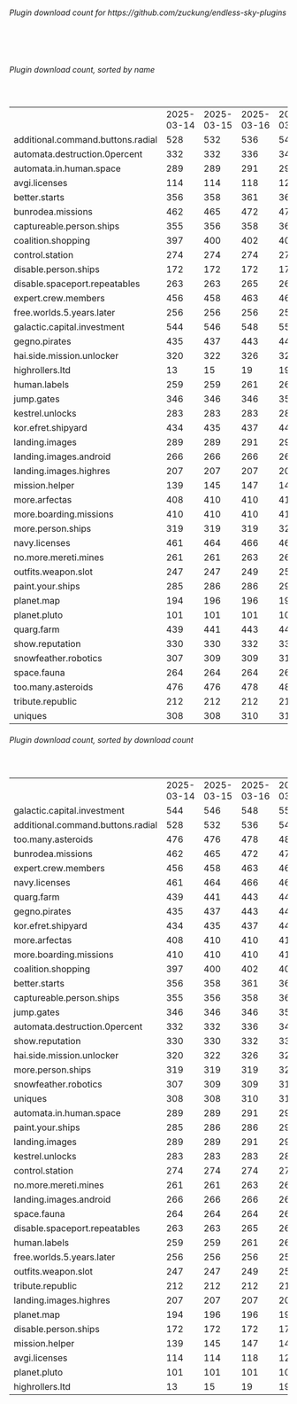 <h6>Plugin download count for https://github.com/zuckung/endless-sky-plugins</h6><br>
<br>
<h6>Plugin download count, sorted by name</h6><sub><sup><br>
<table>
	<tr>
		<td></td>
		<td>2025-03-14</td>
		<td>2025-03-15</td>
		<td>2025-03-16</td>
		<td>2025-03-17</td>
		<td>2025-03-18</td>
		<td>2025-03-19</td>
		<td>2025-03-20</td>
		<td>today +</td>
	</tr>
	<tr>
		<td>additional.command.buttons.radial</td>
		<td>528</td>
		<td>532</td>
		<td>536</td>
		<td>544</td>
		<td>547</td>
		<td>551</td>
		<td>553</td>
		<td>+ 2</td>
	</tr>
	<tr>
		<td>automata.destruction.0percent</td>
		<td>332</td>
		<td>332</td>
		<td>336</td>
		<td>342</td>
		<td>342</td>
		<td>347</td>
		<td>347</td>
		<td></td>
	</tr>
	<tr>
		<td>automata.in.human.space</td>
		<td>289</td>
		<td>289</td>
		<td>291</td>
		<td>297</td>
		<td>297</td>
		<td>297</td>
		<td>297</td>
		<td></td>
	</tr>
	<tr>
		<td>avgi.licenses</td>
		<td>114</td>
		<td>114</td>
		<td>118</td>
		<td>124</td>
		<td>126</td>
		<td>126</td>
		<td>126</td>
		<td></td>
	</tr>
	<tr>
		<td>better.starts</td>
		<td>356</td>
		<td>358</td>
		<td>361</td>
		<td>365</td>
		<td>365</td>
		<td>365</td>
		<td>365</td>
		<td></td>
	</tr>
	<tr>
		<td>bunrodea.missions</td>
		<td>462</td>
		<td>465</td>
		<td>472</td>
		<td>476</td>
		<td>476</td>
		<td>476</td>
		<td>476</td>
		<td></td>
	</tr>
	<tr>
		<td>captureable.person.ships</td>
		<td>355</td>
		<td>356</td>
		<td>358</td>
		<td>364</td>
		<td>364</td>
		<td>364</td>
		<td>364</td>
		<td></td>
	</tr>
	<tr>
		<td>coalition.shopping</td>
		<td>397</td>
		<td>400</td>
		<td>402</td>
		<td>404</td>
		<td>404</td>
		<td>404</td>
		<td>404</td>
		<td></td>
	</tr>
	<tr>
		<td>control.station</td>
		<td>274</td>
		<td>274</td>
		<td>274</td>
		<td>274</td>
		<td>274</td>
		<td>274</td>
		<td>274</td>
		<td></td>
	</tr>
	<tr>
		<td>disable.person.ships</td>
		<td>172</td>
		<td>172</td>
		<td>172</td>
		<td>172</td>
		<td>172</td>
		<td>172</td>
		<td>172</td>
		<td></td>
	</tr>
	<tr>
		<td>disable.spaceport.repeatables</td>
		<td>263</td>
		<td>263</td>
		<td>265</td>
		<td>265</td>
		<td>265</td>
		<td>265</td>
		<td>265</td>
		<td></td>
	</tr>
	<tr>
		<td>expert.crew.members</td>
		<td>456</td>
		<td>458</td>
		<td>463</td>
		<td>465</td>
		<td>465</td>
		<td>467</td>
		<td>469</td>
		<td>+ 2</td>
	</tr>
	<tr>
		<td>free.worlds.5.years.later</td>
		<td>256</td>
		<td>256</td>
		<td>256</td>
		<td>256</td>
		<td>256</td>
		<td>256</td>
		<td>256</td>
		<td></td>
	</tr>
	<tr>
		<td>galactic.capital.investment</td>
		<td>544</td>
		<td>546</td>
		<td>548</td>
		<td>554</td>
		<td>558</td>
		<td>562</td>
		<td>562</td>
		<td></td>
	</tr>
	<tr>
		<td>gegno.pirates</td>
		<td>435</td>
		<td>437</td>
		<td>443</td>
		<td>447</td>
		<td>447</td>
		<td>449</td>
		<td>449</td>
		<td></td>
	</tr>
	<tr>
		<td>hai.side.mission.unlocker</td>
		<td>320</td>
		<td>322</td>
		<td>326</td>
		<td>328</td>
		<td>328</td>
		<td>328</td>
		<td>328</td>
		<td></td>
	</tr>
	<tr>
		<td>highrollers.ltd</td>
		<td>13</td>
		<td>15</td>
		<td>19</td>
		<td>19</td>
		<td>19</td>
		<td>19</td>
		<td>19</td>
		<td></td>
	</tr>
	<tr>
		<td>human.labels</td>
		<td>259</td>
		<td>259</td>
		<td>261</td>
		<td>263</td>
		<td>263</td>
		<td>263</td>
		<td>263</td>
		<td></td>
	</tr>
	<tr>
		<td>jump.gates</td>
		<td>346</td>
		<td>346</td>
		<td>346</td>
		<td>352</td>
		<td>352</td>
		<td>352</td>
		<td>352</td>
		<td></td>
	</tr>
	<tr>
		<td>kestrel.unlocks</td>
		<td>283</td>
		<td>283</td>
		<td>283</td>
		<td>287</td>
		<td>287</td>
		<td>287</td>
		<td>287</td>
		<td></td>
	</tr>
	<tr>
		<td>kor.efret.shipyard</td>
		<td>434</td>
		<td>435</td>
		<td>437</td>
		<td>441</td>
		<td>443</td>
		<td>445</td>
		<td>445</td>
		<td></td>
	</tr>
	<tr>
		<td>landing.images</td>
		<td>289</td>
		<td>289</td>
		<td>291</td>
		<td>293</td>
		<td>293</td>
		<td>293</td>
		<td>293</td>
		<td></td>
	</tr>
	<tr>
		<td>landing.images.android</td>
		<td>266</td>
		<td>266</td>
		<td>266</td>
		<td>268</td>
		<td>268</td>
		<td>268</td>
		<td>268</td>
		<td></td>
	</tr>
	<tr>
		<td>landing.images.highres</td>
		<td>207</td>
		<td>207</td>
		<td>207</td>
		<td>207</td>
		<td>209</td>
		<td>209</td>
		<td>209</td>
		<td></td>
	</tr>
	<tr>
		<td>mission.helper</td>
		<td>139</td>
		<td>145</td>
		<td>147</td>
		<td>149</td>
		<td>149</td>
		<td>151</td>
		<td>151</td>
		<td></td>
	</tr>
	<tr>
		<td>more.arfectas</td>
		<td>408</td>
		<td>410</td>
		<td>410</td>
		<td>414</td>
		<td>417</td>
		<td>421</td>
		<td>421</td>
		<td></td>
	</tr>
	<tr>
		<td>more.boarding.missions</td>
		<td>410</td>
		<td>410</td>
		<td>410</td>
		<td>414</td>
		<td>414</td>
		<td>419</td>
		<td>419</td>
		<td></td>
	</tr>
	<tr>
		<td>more.person.ships</td>
		<td>319</td>
		<td>319</td>
		<td>319</td>
		<td>321</td>
		<td>321</td>
		<td>323</td>
		<td>323</td>
		<td></td>
	</tr>
	<tr>
		<td>navy.licenses</td>
		<td>461</td>
		<td>464</td>
		<td>466</td>
		<td>468</td>
		<td>468</td>
		<td>468</td>
		<td>468</td>
		<td></td>
	</tr>
	<tr>
		<td>no.more.mereti.mines</td>
		<td>261</td>
		<td>261</td>
		<td>263</td>
		<td>267</td>
		<td>267</td>
		<td>271</td>
		<td>273</td>
		<td>+ 2</td>
	</tr>
	<tr>
		<td>outfits.weapon.slot</td>
		<td>247</td>
		<td>247</td>
		<td>249</td>
		<td>251</td>
		<td>251</td>
		<td>251</td>
		<td>251</td>
		<td></td>
	</tr>
	<tr>
		<td>paint.your.ships</td>
		<td>285</td>
		<td>286</td>
		<td>286</td>
		<td>290</td>
		<td>292</td>
		<td>292</td>
		<td>294</td>
		<td>+ 2</td>
	</tr>
	<tr>
		<td>planet.map</td>
		<td>194</td>
		<td>196</td>
		<td>196</td>
		<td>198</td>
		<td>198</td>
		<td>198</td>
		<td>198</td>
		<td></td>
	</tr>
	<tr>
		<td>planet.pluto</td>
		<td>101</td>
		<td>101</td>
		<td>101</td>
		<td>103</td>
		<td>103</td>
		<td>104</td>
		<td>104</td>
		<td></td>
	</tr>
	<tr>
		<td>quarg.farm</td>
		<td>439</td>
		<td>441</td>
		<td>443</td>
		<td>449</td>
		<td>449</td>
		<td>454</td>
		<td>458</td>
		<td>+ 4</td>
	</tr>
	<tr>
		<td>show.reputation</td>
		<td>330</td>
		<td>330</td>
		<td>332</td>
		<td>334</td>
		<td>334</td>
		<td>336</td>
		<td>336</td>
		<td></td>
	</tr>
	<tr>
		<td>snowfeather.robotics</td>
		<td>307</td>
		<td>309</td>
		<td>309</td>
		<td>313</td>
		<td>313</td>
		<td>315</td>
		<td>315</td>
		<td></td>
	</tr>
	<tr>
		<td>space.fauna</td>
		<td>264</td>
		<td>264</td>
		<td>264</td>
		<td>266</td>
		<td>266</td>
		<td>266</td>
		<td>266</td>
		<td></td>
	</tr>
	<tr>
		<td>too.many.asteroids</td>
		<td>476</td>
		<td>476</td>
		<td>478</td>
		<td>487</td>
		<td>487</td>
		<td>489</td>
		<td>491</td>
		<td>+ 2</td>
	</tr>
	<tr>
		<td>tribute.republic</td>
		<td>212</td>
		<td>212</td>
		<td>212</td>
		<td>214</td>
		<td>214</td>
		<td>214</td>
		<td>216</td>
		<td>+ 2</td>
	</tr>
	<tr>
		<td>uniques</td>
		<td>308</td>
		<td>308</td>
		<td>310</td>
		<td>312</td>
		<td>312</td>
		<td>312</td>
		<td>312</td>
		<td></td>
	</tr>
</table>
</sub></sup>
<h6>Plugin download count, sorted by download count</h6><sub><sup><br>
<table>
	<tr>
		<td></td>
		<td>2025-03-14</td>
		<td>2025-03-15</td>
		<td>2025-03-16</td>
		<td>2025-03-17</td>
		<td>2025-03-18</td>
		<td>2025-03-19</td>
		<td>2025-03-20</td>
		<td>today +</td>
	</tr>
	<tr>
		<td>galactic.capital.investment</td>
		<td>544</td>
		<td>546</td>
		<td>548</td>
		<td>554</td>
		<td>558</td>
		<td>562</td>
		<td>562</td>
		<td></td>
	</tr>
	<tr>
		<td>additional.command.buttons.radial</td>
		<td>528</td>
		<td>532</td>
		<td>536</td>
		<td>544</td>
		<td>547</td>
		<td>551</td>
		<td>553</td>
		<td>+ 2</td>
	</tr>
	<tr>
		<td>too.many.asteroids</td>
		<td>476</td>
		<td>476</td>
		<td>478</td>
		<td>487</td>
		<td>487</td>
		<td>489</td>
		<td>491</td>
		<td>+ 2</td>
	</tr>
	<tr>
		<td>bunrodea.missions</td>
		<td>462</td>
		<td>465</td>
		<td>472</td>
		<td>476</td>
		<td>476</td>
		<td>476</td>
		<td>476</td>
		<td></td>
	</tr>
	<tr>
		<td>expert.crew.members</td>
		<td>456</td>
		<td>458</td>
		<td>463</td>
		<td>465</td>
		<td>465</td>
		<td>467</td>
		<td>469</td>
		<td>+ 2</td>
	</tr>
	<tr>
		<td>navy.licenses</td>
		<td>461</td>
		<td>464</td>
		<td>466</td>
		<td>468</td>
		<td>468</td>
		<td>468</td>
		<td>468</td>
		<td></td>
	</tr>
	<tr>
		<td>quarg.farm</td>
		<td>439</td>
		<td>441</td>
		<td>443</td>
		<td>449</td>
		<td>449</td>
		<td>454</td>
		<td>458</td>
		<td>+ 4</td>
	</tr>
	<tr>
		<td>gegno.pirates</td>
		<td>435</td>
		<td>437</td>
		<td>443</td>
		<td>447</td>
		<td>447</td>
		<td>449</td>
		<td>449</td>
		<td></td>
	</tr>
	<tr>
		<td>kor.efret.shipyard</td>
		<td>434</td>
		<td>435</td>
		<td>437</td>
		<td>441</td>
		<td>443</td>
		<td>445</td>
		<td>445</td>
		<td></td>
	</tr>
	<tr>
		<td>more.arfectas</td>
		<td>408</td>
		<td>410</td>
		<td>410</td>
		<td>414</td>
		<td>417</td>
		<td>421</td>
		<td>421</td>
		<td></td>
	</tr>
	<tr>
		<td>more.boarding.missions</td>
		<td>410</td>
		<td>410</td>
		<td>410</td>
		<td>414</td>
		<td>414</td>
		<td>419</td>
		<td>419</td>
		<td></td>
	</tr>
	<tr>
		<td>coalition.shopping</td>
		<td>397</td>
		<td>400</td>
		<td>402</td>
		<td>404</td>
		<td>404</td>
		<td>404</td>
		<td>404</td>
		<td></td>
	</tr>
	<tr>
		<td>better.starts</td>
		<td>356</td>
		<td>358</td>
		<td>361</td>
		<td>365</td>
		<td>365</td>
		<td>365</td>
		<td>365</td>
		<td></td>
	</tr>
	<tr>
		<td>captureable.person.ships</td>
		<td>355</td>
		<td>356</td>
		<td>358</td>
		<td>364</td>
		<td>364</td>
		<td>364</td>
		<td>364</td>
		<td></td>
	</tr>
	<tr>
		<td>jump.gates</td>
		<td>346</td>
		<td>346</td>
		<td>346</td>
		<td>352</td>
		<td>352</td>
		<td>352</td>
		<td>352</td>
		<td></td>
	</tr>
	<tr>
		<td>automata.destruction.0percent</td>
		<td>332</td>
		<td>332</td>
		<td>336</td>
		<td>342</td>
		<td>342</td>
		<td>347</td>
		<td>347</td>
		<td></td>
	</tr>
	<tr>
		<td>show.reputation</td>
		<td>330</td>
		<td>330</td>
		<td>332</td>
		<td>334</td>
		<td>334</td>
		<td>336</td>
		<td>336</td>
		<td></td>
	</tr>
	<tr>
		<td>hai.side.mission.unlocker</td>
		<td>320</td>
		<td>322</td>
		<td>326</td>
		<td>328</td>
		<td>328</td>
		<td>328</td>
		<td>328</td>
		<td></td>
	</tr>
	<tr>
		<td>more.person.ships</td>
		<td>319</td>
		<td>319</td>
		<td>319</td>
		<td>321</td>
		<td>321</td>
		<td>323</td>
		<td>323</td>
		<td></td>
	</tr>
	<tr>
		<td>snowfeather.robotics</td>
		<td>307</td>
		<td>309</td>
		<td>309</td>
		<td>313</td>
		<td>313</td>
		<td>315</td>
		<td>315</td>
		<td></td>
	</tr>
	<tr>
		<td>uniques</td>
		<td>308</td>
		<td>308</td>
		<td>310</td>
		<td>312</td>
		<td>312</td>
		<td>312</td>
		<td>312</td>
		<td></td>
	</tr>
	<tr>
		<td>automata.in.human.space</td>
		<td>289</td>
		<td>289</td>
		<td>291</td>
		<td>297</td>
		<td>297</td>
		<td>297</td>
		<td>297</td>
		<td></td>
	</tr>
	<tr>
		<td>paint.your.ships</td>
		<td>285</td>
		<td>286</td>
		<td>286</td>
		<td>290</td>
		<td>292</td>
		<td>292</td>
		<td>294</td>
		<td>+ 2</td>
	</tr>
	<tr>
		<td>landing.images</td>
		<td>289</td>
		<td>289</td>
		<td>291</td>
		<td>293</td>
		<td>293</td>
		<td>293</td>
		<td>293</td>
		<td></td>
	</tr>
	<tr>
		<td>kestrel.unlocks</td>
		<td>283</td>
		<td>283</td>
		<td>283</td>
		<td>287</td>
		<td>287</td>
		<td>287</td>
		<td>287</td>
		<td></td>
	</tr>
	<tr>
		<td>control.station</td>
		<td>274</td>
		<td>274</td>
		<td>274</td>
		<td>274</td>
		<td>274</td>
		<td>274</td>
		<td>274</td>
		<td></td>
	</tr>
	<tr>
		<td>no.more.mereti.mines</td>
		<td>261</td>
		<td>261</td>
		<td>263</td>
		<td>267</td>
		<td>267</td>
		<td>271</td>
		<td>273</td>
		<td>+ 2</td>
	</tr>
	<tr>
		<td>landing.images.android</td>
		<td>266</td>
		<td>266</td>
		<td>266</td>
		<td>268</td>
		<td>268</td>
		<td>268</td>
		<td>268</td>
		<td></td>
	</tr>
	<tr>
		<td>space.fauna</td>
		<td>264</td>
		<td>264</td>
		<td>264</td>
		<td>266</td>
		<td>266</td>
		<td>266</td>
		<td>266</td>
		<td></td>
	</tr>
	<tr>
		<td>disable.spaceport.repeatables</td>
		<td>263</td>
		<td>263</td>
		<td>265</td>
		<td>265</td>
		<td>265</td>
		<td>265</td>
		<td>265</td>
		<td></td>
	</tr>
	<tr>
		<td>human.labels</td>
		<td>259</td>
		<td>259</td>
		<td>261</td>
		<td>263</td>
		<td>263</td>
		<td>263</td>
		<td>263</td>
		<td></td>
	</tr>
	<tr>
		<td>free.worlds.5.years.later</td>
		<td>256</td>
		<td>256</td>
		<td>256</td>
		<td>256</td>
		<td>256</td>
		<td>256</td>
		<td>256</td>
		<td></td>
	</tr>
	<tr>
		<td>outfits.weapon.slot</td>
		<td>247</td>
		<td>247</td>
		<td>249</td>
		<td>251</td>
		<td>251</td>
		<td>251</td>
		<td>251</td>
		<td></td>
	</tr>
	<tr>
		<td>tribute.republic</td>
		<td>212</td>
		<td>212</td>
		<td>212</td>
		<td>214</td>
		<td>214</td>
		<td>214</td>
		<td>216</td>
		<td>+ 2</td>
	</tr>
	<tr>
		<td>landing.images.highres</td>
		<td>207</td>
		<td>207</td>
		<td>207</td>
		<td>207</td>
		<td>209</td>
		<td>209</td>
		<td>209</td>
		<td></td>
	</tr>
	<tr>
		<td>planet.map</td>
		<td>194</td>
		<td>196</td>
		<td>196</td>
		<td>198</td>
		<td>198</td>
		<td>198</td>
		<td>198</td>
		<td></td>
	</tr>
	<tr>
		<td>disable.person.ships</td>
		<td>172</td>
		<td>172</td>
		<td>172</td>
		<td>172</td>
		<td>172</td>
		<td>172</td>
		<td>172</td>
		<td></td>
	</tr>
	<tr>
		<td>mission.helper</td>
		<td>139</td>
		<td>145</td>
		<td>147</td>
		<td>149</td>
		<td>149</td>
		<td>151</td>
		<td>151</td>
		<td></td>
	</tr>
	<tr>
		<td>avgi.licenses</td>
		<td>114</td>
		<td>114</td>
		<td>118</td>
		<td>124</td>
		<td>126</td>
		<td>126</td>
		<td>126</td>
		<td></td>
	</tr>
	<tr>
		<td>planet.pluto</td>
		<td>101</td>
		<td>101</td>
		<td>101</td>
		<td>103</td>
		<td>103</td>
		<td>104</td>
		<td>104</td>
		<td></td>
	</tr>
	<tr>
		<td>highrollers.ltd</td>
		<td>13</td>
		<td>15</td>
		<td>19</td>
		<td>19</td>
		<td>19</td>
		<td>19</td>
		<td>19</td>
		<td></td>
	</tr>
</table>
</sub></sup>
